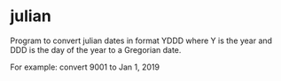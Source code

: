 # julian
Program to convert julian dates in format YDDD where Y is the year and DDD is the day of the year
to a Gregorian date.

For example: convert 9001 to Jan 1, 2019
